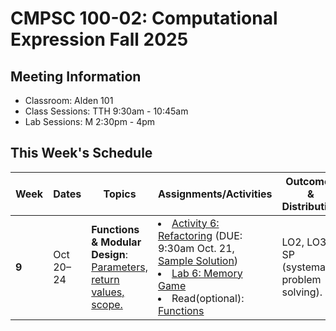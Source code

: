 # CMPSC 100-02: Computational Expression Fall 2025

## Meeting Information

- Classroom: Alden 101
- Class Sessions: TTH 9:30am - 10:45am
- Lab Sessions: M 2:30pm - 4pm

## This Week's Schedule

| Week | Dates | Topics | Assignments/Activities | Outcomes & Distribution |
|------|-------|--------|------------------------|-------------------------|
| **9** | Oct 20–24 |  **Functions & Modular Design**: [Parameters, return values, scope.](https://computational-expression.github.io/course_information/week09/functions.html)  | <li>[Activity 6: Refactoring](https://classroom.github.com/a/l7j5NpTU) (DUE: 9:30am Oct. 21, [Sample Solution](https://github.com/computational-expression/activity06/blob/main/src/main_solution.py))</li> <li>[Lab 6: Memory Game](https://classroom.github.com/a/bjhRBD3B)</li> <li>Read(optional): [Functions](https://automatetheboringstuff.com/3e/chapter4.html)</li> | LO2, LO3; SP (systematic problem solving). |
